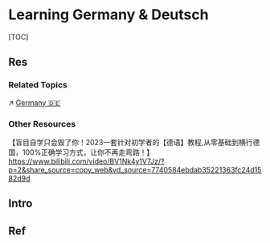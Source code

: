 # Learning Germany & Deutsch

[TOC]



## Res
### Related Topics
↗ [Germany 🇩🇪](../../../../🌏%20Politics%20&%20Demography/Countries%20Overview/Europe/European%20Union%20🇪🇺/🌍%20EU%20Contries/Germany%20🇩🇪/Germany%20🇩🇪.md)


### Other Resources
【盲目自学只会毁了你！2023一套针对初学者的【德语】教程,从零基础到横行德国，100%正确学习方式，让你不再走弯路！】 https://www.bilibili.com/video/BV1Nk4y1V7Jz/?p=2&share_source=copy_web&vd_source=7740584ebdab35221363fc24d1582d9d



## Intro



## Ref
